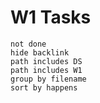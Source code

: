 # W1 Tasks
```tasks
not done
hide backlink
path includes DS
path includes W1
group by filename
sort by happens
```
